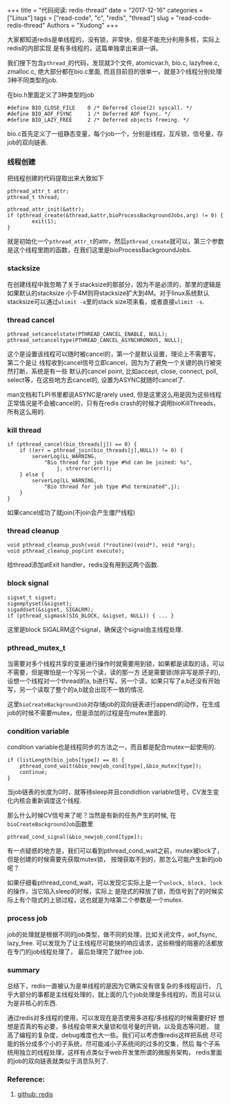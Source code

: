 +++
title = "代码阅读: redis-thread"
date = "2017-12-16"
categories = ["Linux"]
tags = ["read-code", "c", "redis", "thread"]
slug = "read-code-redis-thread"
Authors = "Xudong"
+++

大家都知道redis是单线程的，没有锁，非常快，但是不能充分利用多核，实际上redis的内部实现
是有多线程的，这篇单独拿出来讲一讲。

我们搜下包含`pthread_`的代码，发现就3个文件, atomicvar.h, bio.c, lazyfree.c, zmalloc.c,
绝大部分都在bio.c里面, 而且目前目的很单一，就是3个线程分别处理3种不同类型的job.

在bio.h里面定义了3种类型的job
```
#define BIO_CLOSE_FILE    0 /* Deferred close(2) syscall. */
#define BIO_AOF_FSYNC     1 /* Deferred AOF fsync. */
#define BIO_LAZY_FREE     2 /* Deferred objects freeing. */
```

bio.c首先定义了一组静态变量，每个job一个，分别是线程，互斥锁，信号量，存job的双向链表.

### 线程创建
把线程创建的代码提取出来大致如下
```
pthread_attr_t attr;
pthread_t thread;

pthread_attr_init(&attr);
if (pthread_create(&thread,&attr,bioProcessBackgroundJobs,arg) != 0) {
        exit(1);
}
```
就是初始化一个`pthread_attr_t`的attr，然后`pthread_create`就可以，第三个参数是这个线程里跑的函数，在我们这里是bioProcessBackgroundJobs.

### stacksize
在创建线程中我忽略了关于stacksize的那部分，因为不是必须的，那里的逻辑是如果默认的stacksize
小于4M则将stacksize扩大到4M。对于linux系统默认stacksize可以通过`ulimit -a`里的stack size项来看，或者直接`ulimit -s`.

### thread cancel
```
pthread_setcancelstate(PTHREAD_CANCEL_ENABLE, NULL);
pthread_setcanceltype(PTHREAD_CANCEL_ASYNCHRONOUS, NULL);
```
这个是设置该线程可以随时被cancel的，第一个是默认设置，理论上不需要写，第二个是让
线程收到cancel信号立即cancel，因为为了避免一个关键的执行被突然打断，系统是有一些
默认的cancel point, 比如accept, close, connect, poll, select等，在这些地方去cancel的, 设置为ASYNC就随时cancel了.

man文档和TLPI书里都说ASYNC是rarely used, 但是这里这么用是因为这些线程正常情况是不会被cancel的，只有在redis crash的时候才调用bioKillThreads，所有这么用的.

### kill thread
```
if (pthread_cancel(bio_threads[j]) == 0) {
    if ((err = pthread_join(bio_threads[j],NULL)) != 0) {
        serverLog(LL_WARNING,
            "Bio thread for job type #%d can be joined: %s",
                j, strerror(err));
    } else {
        serverLog(LL_WARNING,
            "Bio thread for job type #%d terminated",j);
    }
}
```
如果cancel成功了就join(不join会产生僵尸线程)

### thread cleanup
```
void pthread_cleanup_push(void (*routine)(void*), void *arg);
void pthread_cleanup_pop(int execute);
```
给thread添加atExit handler，redis没有用到这两个函数.


### block signal
```
sigset_t sigset;
sigemptyset(&sigset);
sigaddset(&sigset, SIGALRM);
if (pthread_sigmask(SIG_BLOCK, &sigset, NULL)) { ... }
```
这里是block SIGALRM这个signal，确保这个signal由主线程处理.


### pthread_mutex_t
当需要对多个线程共享的变量进行操作时就需要用到锁，如果都是读取的话，可以不需要，但是哪怕是一个写另一个读，读的那一方
还是需要锁(除非写是原子的), 设想一个线程对一个thread的a, b进行写，另一个读，如果只写了a,b还没有开始写，另一个读取了整个的a,b就会出现不一致的情况.

这里`bioCreateBackgroundJob`对存储job的双向链表进行append的动作，在生成job的时候不需要mutex，但是添加的过程是在mutex里面的.

### condition variable
condition variable也是线程同步的方法之一，而且都是配合mutex一起使用的.
```
if (listLength(bio_jobs[type]) == 0) {
    pthread_cond_wait(&bio_newjob_cond[type],&bio_mutex[type]);
    continue;
}
```
当job链表的长度为0时，就等待sleep并且condidtion variable信号，CV发生变化内核会重新调度这个线程.

那么什么时候CV信号来了呢？当然是有新的任务产生的时候, 在`bioCreateBackgroundJob`函数里
```
pthread_cond_signal(&bio_newjob_cond[type]);
```

有一点疑惑的地方是，我们可以看到pthread_cond_wait之前，mutex被lock了，但是创建的时候需要先获取mutex锁，
按理获取不到的，那怎么可能产生新的job呢？

如果仔细看pthread_cond_wait，可以发现它实际上是一个`unlock, block, lock`的操作，当它陷入sleep的时候，实际上
是隐式的释放了锁，而信号到了的时候实际上有个隐式的上锁过程，这也就是为啥第二个参数是一个mutex.

### process job
job的处理就是根据不同的job类型，做不同的处理，比如关闭文件，aof_fsync, lazy_free.
可以发现为了让主线程尽可能快的响应请求，这些稍慢的阻塞的活都放在专门的job线程处理了，
最后处理完了就free job.

### summary
总结下，redis一直被认为是单线程的是因为它确实没有很复杂的多线程运行，
几乎大部分的事都是主线程处理的，就上面的几个job处理是多线程的，而且可以认为是非核心的东西.

通过redis对多线程的使用，可以发现在是否使用多进程/多线程的时候需要好好
想想是否真的有必要，多线程会带来大量锁和信号量的开销，以及竟态等问题，
提高了编程的复杂度，debug难度也大一些。我们可以考虑像redis这样把系统
尽可能的拆分成多个小的子系统，尽可能减小子系统间的过多的交集，然后
每个子系统用独立的线程处理，这样有点类似于web开发里所谓的微服务架构，
redis里面的job的双向链表就类似于消息队列了.

### Reference:
1. [github: redis](https://github.com/antirez/redis/blob/unstable/src/bio.c)
